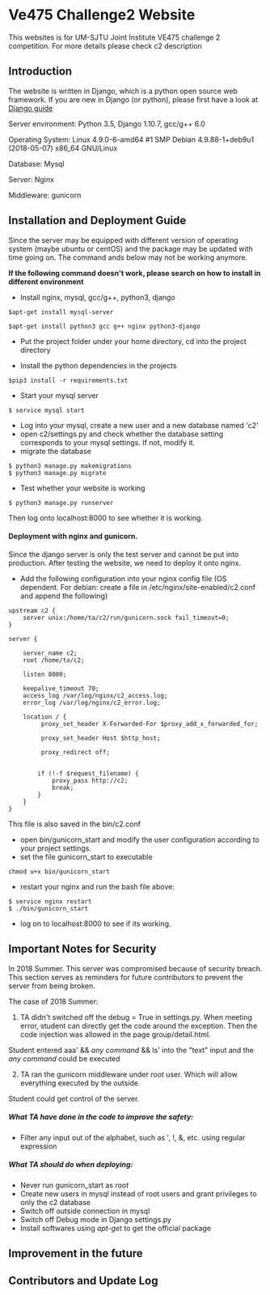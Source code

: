 # Ve475 Challenge2 Website

This websites is for UM-SJTU Joint Institute VE475 challenge 2 competition. For more details please check c2 description

## Introduction

The website is written in Django, which is a python open source web framework. If you are new in Django (or python), please first have a look at [Django guide](https://www.djangoproject.com)

Server environment: Python 3.5, Django 1.10.7, gcc/g++ 6.0

Operating System: Linux 4.9.0-6-amd64 #1 SMP Debian 4.9.88-1+deb9u1 (2018-05-07) x86_64 GNU/Linux

Database: Mysql

Server: Nginx

Middleware: gunicorn

## Installation and Deployment Guide
Since the server may be equipped with different version of operating system (maybe ubuntu or centOS) and the package may be updated with time going on. The command ands below may not be working anymore.

**If the following command doesn't work, please search on how to install in different environment**

* Install nginx, mysql, gcc/g++, python3, django
```
$apt-get install mysql-server

$apt-get install python3 gcc g++ nginx python3-django
```
* Put the project folder under your home directory, cd into the project directory

* Install the python dependencies in the projects

```
$pip3 install -r requirements.txt
```
* Start your mysql server
```
$ service mysql start
```
* Log into your mysql, create a new user and a new database named 'c2'
* open c2/settings.py and check whether the database setting corresponds to your mysql settings. If not, modify it.
* migrate the database

```
$ python3 manage.py makemigrations
$ python3 manage.py migrate
```

* Test whether your website is working

```
$ python3 manage.py runserver
```
Then log onto localhost:8000 to see whether it is working.

#### Deployment with nginx and gunicorn.

Since the django server is only the test server and cannot be put into production. After testing the website, we need to deploy it onto nginx.

* Add the following configuration into your nginx config file (OS dependent. For debian: create a file in /etc/nginx/site-enabled/c2.conf and append the following)

```
upstream c2 {
    server unix:/home/ta/c2/run/gunicorn.sock fail_timeout=0;
}

server {

    server_name c2;
    root /home/ta/c2;

    listen 8000;

    keepalive_timeout 70;
    access_log /var/log/nginx/c2_access.log;
    error_log /var/log/nginx/c2_error.log;

    location / {
         proxy_set_header X-Forwarded-For $proxy_add_x_forwarded_for;

         proxy_set_header Host $http_host;

         proxy_redirect off;


        if (!-f $request_filename) {
            proxy_pass http://c2;
            break;
        }
    }
}
```
This file is also saved in the bin/c2.conf

* open bin/gunicorn_start and modify the user configuration according to your project settings.
* set the file gunicorn_start to executable
```
chmod u+x bin/gunicorn_start
```
* restart your nginx and run the bash file above:
```
$ service nginx restart
$ ./bin/gunicorn_start
```
* log on to localhost:8000 to see if its working.
## Important Notes for Security

In 2018 Summer. This server was compromised because of security breach. This section serves as reminders for future contributors to prevent the server from being broken.

The case of 2018 Summer:

1. TA didn't switched off the debug = True in settings.py. When meeting error, student can directly get the code around the exception. Then the code injection was allowed in the page group/detail.html.

Student entered aaa\' && *any command* && ls\' into the "text" input and the *any command* could be executed

2. TA ran the gunicorn middleware under *root* user. Which will allow everything executed by the outside.

Student could get control of the server.

##### What TA have done in the code to improve the safety:

* Filter any input out of the alphabet, such as \', \!, \&, etc. using regular expression

##### What TA should do when deploying:

* Never run gunicorn_start as *root*
* Create new users in mysql instead of root users and grant privileges to only the c2 database
* Switch off outside connection in mysql
* Switch off Debug mode in Django settings.py
* Install softwares using *apt-get* to get the official package


## Improvement in the future

## Contributors and Update Log

